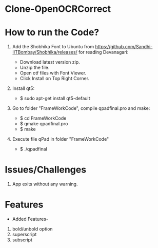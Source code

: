 # Clone-OpenOCRCorrect

# How to run the Code?

1. Add the Shobhika Font to Ubuntu from https://github.com/Sandhi-IITBombay/Shobhika/releases/ for reading Devanagari:

    * Download latest version zip.
    * Unzip the file.
    * Open otf files with Font Viewer.
    * Click Install on Top Right Corner.

2.  Install qt5:
    * $ sudo apt-get install qt5-default
3. Go to folder "FrameWorkCode", compile qpadfinal.pro and make:
    * $ cd FrameWorkCode
    * $ qmake qpadfinal.pro
    * $ make
4. Execute file qPad in folder "FrameWorkCode"
    * $ ./qpadfinal


# Issues/Challenges
1. App exits without any warning.

# Features
* Added Features-
1. bold/unbold option
2. superscript
3. subscript

